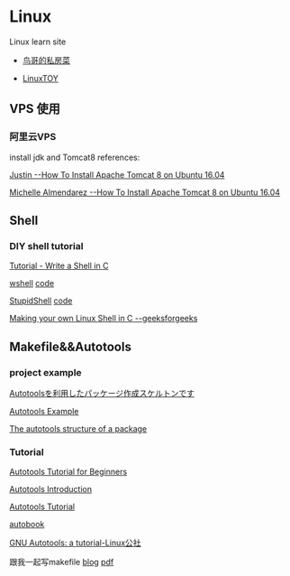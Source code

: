 # Linux
Linux learn site
* [鸟哥的私房菜](http://linux.vbird.org/)

* [LinuxTOY](https://linuxtoy.org/)
## VPS 使用
### 阿里云VPS
install jdk and Tomcat8 references:

[Justin --How To Install Apache Tomcat 8 on Ubuntu 16.04](https://www.digitalocean.com/community/tutorials/how-to-install-apache-tomcat-8-on-ubuntu-16-04)

[Michelle Almendarez --How To Install Apache Tomcat 8 on Ubuntu 16.04](https://www.liquidweb.com/kb/install-apache-tomcat-8-ubuntu-16-04/)
## Shell
### DIY shell tutorial
[Tutorial - Write a Shell in C](https://brennan.io/2015/01/16/write-a-shell-in-c/)

[wshell](https://www.cnblogs.com/wuyuegb2312/p/3399566.html)  [code](https://github.com/vvy/wshell)

[StupidShell](https://www.tomorrow.wiki/archives/174)  [code](https://github.com/Second-TOMORROW/StupidShell)

[Making your own Linux Shell in C   --geeksforgeeks](https://www.geeksforgeeks.org/making-linux-shell-c/)

## Makefile&&Autotools
### project example
[Autotoolsを利用したパッケージ作成スケルトンです](https://github.com/tsuyopon/autotools)

[Autotools Example](https://github.com/dblommesteijn/autotools-example)

[The autotools structure of a package](http://www.mathemagix.org/www/mmdoc/doc/html/developer/packaging_autotools.en.html)


### Tutorial
[Autotools Tutorial for Beginners](http://markuskimius.wikidot.com/programming:tut:autotools)

[Autotools Introduction](https://www.gnu.org/software/automake/manual/html_node/Autotools-Introduction.html)

[Autotools Tutorial](https://www.lrde.epita.fr/~adl/autotools.html)

[autobook](https://www.sourceware.org/autobook/download.html)

[GNU Autotools: a tutorial-Linux公社](https://elinux.org/images/4/43/Petazzoni.pdf)

跟我一起写makefile [blog](https://blog.csdn.net/haoel/article/details/2886) [pdf](https://github.com/FreedomHappy/Linux/blob/master/%E8%B7%9F%E6%88%91%E4%B8%80%E8%B5%B7%E5%86%99Makefile-%E9%99%88%E7%9A%93.pdf)

